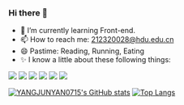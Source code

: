 ### Hi there 👋

- 🌱 I’m currently learning Front-end.
- 📫 How to reach me: 212320028@hdu.edu.cn
- 😄 Pastime: Reading, Running, Eating
- ✨ I know a little about these following things:

![](https://img.shields.io/badge/JavaScript-gray?style=flat&logo=javascript)
![](https://img.shields.io/badge/Vue.js-gray?style=flat&logo=vue.js)
![](https://img.shields.io/badge/SpringBoot-gray?style=flat&logo=springboot)
![](https://img.shields.io/badge/Python-gray?style=flat&logo=python)
![](https://img.shields.io/badge/Linux-gray?style=flat&logo=linux)
![](https://img.shields.io/badge/Git-gray?style=flat&logo=git)

[![YANGJUNYAN0715's GitHub stats](https://github-readme-stats.vercel.app/api?username=YANGJUNYAN0715&show_icons=true&theme=tokyonight&bg_color=0,1a1b27,282f82)](https://github.com/anuraghazra/github-readme-stats)
[![Top Langs](https://github-readme-stats.vercel.app/api/top-langs/?username=YANGJUNYAN0715&layout=compact&langs_count=6&hide=html&bg_color=0D1117&text_color=c9d1d9&icon_color=ff3860&title_color=ffa500&hide_border=true)](https://github.com/anuraghazra/github-readme-stats)
